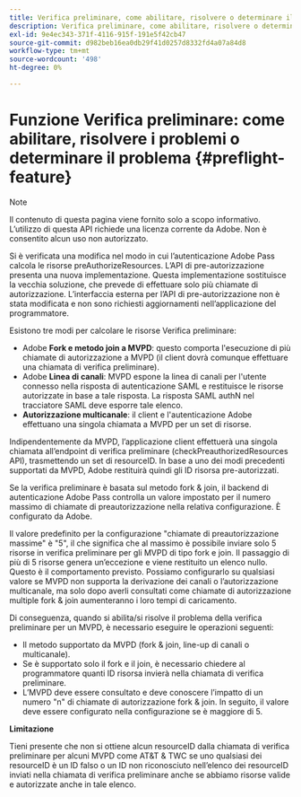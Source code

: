 ```yaml
---
title: Verifica preliminare, come abilitare, risolvere o determinare il problema
description: Verifica preliminare, come abilitare, risolvere o determinare il problema
exl-id: 9e4ec343-371f-4116-915f-191e5f42cb47
source-git-commit: d982beb16ea0db29f41d0257d8332fd4a07a84d8
workflow-type: tm+mt
source-wordcount: '498'
ht-degree: 0%

---
```


# Funzione Verifica preliminare: come abilitare, risolvere i problemi o determinare il problema {#preflight-feature}

>[!NOTE]
>
>Il contenuto di questa pagina viene fornito solo a scopo informativo. L’utilizzo di questa API richiede una licenza corrente da Adobe. Non è consentito alcun uso non autorizzato.

Si è verificata una modifica nel modo in cui l’autenticazione Adobe Pass calcola le risorse preAuthorizeResources. L’API di pre-autorizzazione presenta una nuova implementazione. Questa implementazione sostituisce la vecchia soluzione, che prevede di effettuare solo più chiamate di autorizzazione.
L’interfaccia esterna per l’API di pre-autorizzazione non è stata modificata e non sono richiesti aggiornamenti nell’applicazione del programmatore.

Esistono tre modi per calcolare le risorse Verifica preliminare:

* Adobe **Fork e metodo join a MVPD**: questo comporta l&#39;esecuzione di più chiamate di autorizzazione a MVPD (il client dovrà comunque effettuare una chiamata di verifica preliminare).
* Adobe **Linea di canali**: MVPD espone la linea di canali per l&#39;utente connesso nella risposta di autenticazione SAML e restituisce le risorse autorizzate in base a tale risposta. La risposta SAML authN nel tracciatore SAML deve esporre tale elenco.
* **Autorizzazione multicanale**: il client e l&#39;autenticazione Adobe effettuano una singola chiamata a MVPD per un set di risorse.

Indipendentemente da MVPD, l’applicazione client effettuerà una singola chiamata all’endpoint di verifica preliminare (checkPreauthorizedResources API), trasmettendo un set di resourceID. In base a uno dei modi precedenti supportati da MVPD, Adobe restituirà quindi gli ID risorsa pre-autorizzati.

Se la verifica preliminare è basata sul metodo fork &amp; join, il backend di autenticazione Adobe Pass controlla un valore impostato per il numero massimo di chiamate di preautorizzazione nella relativa configurazione. È configurato da Adobe.

Il valore predefinito per la configurazione &quot;chiamate di preautorizzazione massime&quot; è &quot;5&quot;, il che significa che al massimo è possibile inviare solo 5 risorse in verifica preliminare per gli MVPD di tipo fork e join. Il passaggio di più di 5 risorse genera un’eccezione e viene restituito un elenco nullo. Questo è il comportamento previsto. Possiamo configurarlo su qualsiasi valore se MVPD non supporta la derivazione dei canali o l’autorizzazione multicanale, ma solo dopo averli consultati come chiamate di autorizzazione multiple fork &amp; join aumenteranno i loro tempi di caricamento.

Di conseguenza, quando si abilita/si risolve il problema della verifica preliminare per un MVPD, è necessario eseguire le operazioni seguenti:

* Il metodo supportato da MVPD (fork &amp; join, line-up di canali o multicanale).
* Se è supportato solo il fork e il join, è necessario chiedere al programmatore quanti ID risorsa invierà nella chiamata di verifica preliminare.
* L’MVPD deve essere consultato e deve conoscere l’impatto di un numero &quot;n&quot; di chiamate di autorizzazione fork &amp; join. In seguito, il valore deve essere configurato nella configurazione se è maggiore di 5.

**Limitazione**

Tieni presente che non si ottiene alcun resourceID dalla chiamata di verifica preliminare per alcuni MVPD come AT&amp;T &amp; TWC se uno qualsiasi dei resourceID è un ID falso o un ID non riconosciuto nell’elenco dei resourceID inviati nella chiamata di verifica preliminare anche se abbiamo risorse valide e autorizzate anche in tale elenco.
